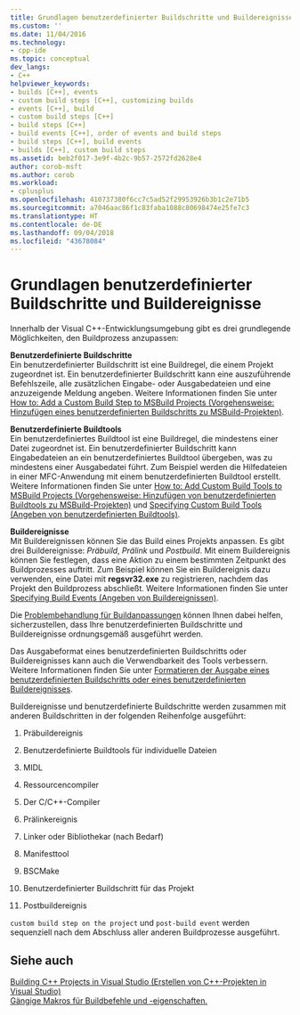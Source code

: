 ```yaml
---
title: Grundlagen benutzerdefinierter Buildschritte und Buildereignisse | Microsoft-Dokumentation
ms.custom: ''
ms.date: 11/04/2016
ms.technology:
- cpp-ide
ms.topic: conceptual
dev_langs:
- C++
helpviewer_keywords:
- builds [C++], events
- custom build steps [C++], customizing builds
- events [C++], build
- custom build steps [C++]
- build steps [C++]
- build events [C++], order of events and build steps
- build steps [C++], build events
- builds [C++], custom build steps
ms.assetid: beb2f017-3e9f-4b2c-9b57-2572fd2628e4
author: corob-msft
ms.author: corob
ms.workload:
- cplusplus
ms.openlocfilehash: 410737380f6cc7c5ad52f29953926b3b1c2e71b5
ms.sourcegitcommit: a7046aac86f1c83faba1088c80698474e25fe7c3
ms.translationtype: HT
ms.contentlocale: de-DE
ms.lasthandoff: 09/04/2018
ms.locfileid: "43678084"
---
```

# <a name="understanding-custom-build-steps-and-build-events"></a>Grundlagen benutzerdefinierter Buildschritte und Buildereignisse
Innerhalb der Visual C++-Entwicklungsumgebung gibt es drei grundlegende Möglichkeiten, den Buildprozess anzupassen:  
  
 **Benutzerdefinierte Buildschritte**  
 Ein benutzerdefinierter Buildschritt ist eine Buildregel, die einem Projekt zugeordnet ist. Ein benutzerdefinierter Buildschritt kann eine auszuführende Befehlszeile, alle zusätzlichen Eingabe- oder Ausgabedateien und eine anzuzeigende Meldung angeben. Weitere Informationen finden Sie unter [How to: Add a Custom Build Step to MSBuild Projects (Vorgehensweise: Hinzufügen eines benutzerdefinierten Buildschritts zu MSBuild-Projekten)](../build/how-to-add-a-custom-build-step-to-msbuild-projects.md).  
  
 **Benutzerdefinierte Buildtools**  
 Ein benutzerdefiniertes Buildtool ist eine Buildregel, die mindestens einer Datei zugeordnet ist. Ein benutzerdefinierter Buildschritt kann Eingabedateien an ein benutzerdefiniertes Buildtool übergeben, was zu mindestens einer Ausgabedatei führt. Zum Beispiel werden die Hilfedateien in einer MFC-Anwendung mit einem benutzerdefinierten Buildtool erstellt. Weitere Informationen finden Sie unter [How to: Add Custom Build Tools to MSBuild Projects (Vorgehensweise: Hinzufügen von benutzerdefinierten Buildtools zu MSBuild-Projekten)](../build/how-to-add-custom-build-tools-to-msbuild-projects.md) und [Specifying Custom Build Tools (Angeben von benutzerdefinierten Buildtools)](../ide/specifying-custom-build-tools.md).  
  
 **Buildereignisse**  
 Mit Buildereignissen können Sie das Build eines Projekts anpassen. Es gibt drei Buildereignisse: *Präbuild*, *Prälink* und *Postbuild*. Mit einem Buildereignis können Sie festlegen, dass eine Aktion zu einem bestimmten Zeitpunkt des Buildprozesses auftritt. Zum Beispiel können Sie ein Buildereignis dazu verwenden, eine Datei mit **regsvr32.exe** zu registrieren, nachdem das Projekt den Buildprozess abschließt. Weitere Informationen finden Sie unter [Specifying Build Events (Angeben von Buildereignissen)](../ide/specifying-build-events.md).  
  
 Die [Problembehandlung für Buildanpassungen](../ide/troubleshooting-build-customizations.md) können Ihnen dabei helfen, sicherzustellen, dass Ihre benutzerdefinierten Buildschritte und Buildereignisse ordnungsgemäß ausgeführt werden.  
  
 Das Ausgabeformat eines benutzerdefinierten Buildschritts oder Buildereignisses kann auch die Verwendbarkeit des Tools verbessern. Weitere Informationen finden Sie unter [Formatieren der Ausgabe eines benutzerdefinierten Buildschritts oder eines benutzerdefinierten Buildereignisses](../ide/formatting-the-output-of-a-custom-build-step-or-build-event.md).  
  
 Buildereignisse und benutzerdefinierte Buildschritte werden zusammen mit anderen Buildschritten in der folgenden Reihenfolge ausgeführt:  
  
1.  Präbuildereignis  
  
2.  Benutzerdefinierte Buildtools für individuelle Dateien  
  
3.  MIDL  
  
4.  Ressourcencompiler  
  
5.  Der C/C++-Compiler  
  
6.  Prälinkereignis  
  
7.  Linker oder Bibliothekar (nach Bedarf)  
  
8.  Manifesttool  
  
9. BSCMake  
  
10. Benutzerdefinierter Buildschritt für das Projekt  
  
11. Postbuildereignis  
  
 `custom build step on the project` und `post-build event` werden sequenziell nach dem Abschluss aller anderen Buildprozesse ausgeführt.  
  
## <a name="see-also"></a>Siehe auch  
 [Building C++ Projects in Visual Studio (Erstellen von C++-Projekten in Visual Studio)](../ide/building-cpp-projects-in-visual-studio.md)   
 [Gängige Makros für Buildbefehle und -eigenschaften.](../ide/common-macros-for-build-commands-and-properties.md)   
